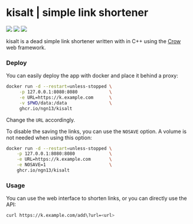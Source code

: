 # kisalt | simple link shortener
![](https://img.shields.io/github/license/ngn13/kisalt)
![](https://img.shields.io/github/repo-size/ngn13/kisalt)
![](https://img.shields.io/github/actions/workflow/status/ngn13/kisalt/publish.yml)

kisalt is a dead simple link shortener written with in C++ using the [Crow](https://github.com/CrowCpp/Crow) web framework.

### Deploy
You can easily deploy the app with docker and place it behind a proxy:
```bash
docker run -d --restart=unless-stopped \
     -p 127.0.0.1:8080:8080            \
     -e URL=https://k.example.com      \
     -v $PWD/data:/data                \
     ghcr.io/ngn13/kisalt
```
Change the `URL` accordingly. 

To disable the saving the links, you can use the `NOSAVE` option.
A volume is not needed when using this option:
```bash
docker run -d --restart=unless-stopped \
    -p 127.0.0.1:8080:8080             \
    -e URL=https://k.example.com       \
    -e NOSAVE=1                        \
    ghcr.io/ngn13/kisalt
```

### Usage
You can use the web interface to shorten links, or you can directly use the API:
```bash
curl https://k.example.com/add\?url=<url>
```
